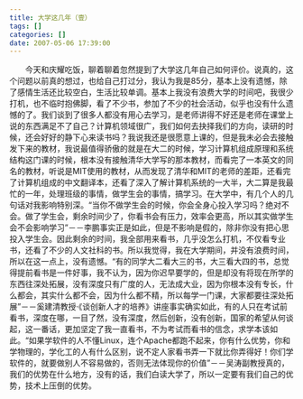 ```yaml
---
title: 大学这几年（壹）
tags: []
categories: []
date: 2007-05-06 17:39:00 
---
```



&emsp;&emsp;今天和庆耀吃饭，聊着聊着忽然提到了大学这几年自己如何评价。说真的，这个问题以前真的想过，也给自己打过分，我认为我是85分，基本上没有遗憾，除了感情生活还比较空白，生活比较单调。基本上我没有浪费大学的时间吧，我很少打机，也不临时抱佛脚，看了不少书，参加了不少的社会活动，似乎也没有什么遗憾的了。我们谈到了很多人都没有用心去学习，是老师讲得不好还是老师在课堂上说的东西满足不了自己？计算机领域很广，我们如何去抉择我们的方向，读研的时候，还会好好的静下心来读书吗？我说我还是很愿意上课的，但是我未必会去接触发下来的教材，我说最值得骄傲的就是在大二的时候，学习计算机组成原理和系统结构这门课的时候，根本没有接触清华大学写的那本教材，而看完了一本英文的同名的教材，听说是MIT使用的教材，从而发现了清华和MIT的老师的差距，还看完了计算机组成的中文翻译本，还看了深入了解计算机系统的一大半，大二算是我最忙的一年，处理班级的事情，做学生会的事情，搞学习。在大学中，有几个人的几句话对我影响特别深。“当你不做学生会的时候，你会全身心投入学习吗？绝对不会。做了学生会，剩余时间少了，你看书会有压力，效率会更高，所以其实做学生会不会影响学习”－－李鹏事实正是如此，但是不影响是假的，除非你没有把心思投入学生会。因此剩余的时间，我全部用来看书，几乎没怎么打机，不仅看专业书，还看了不少的人文社科的书。所以我觉得，我在大学期间，并没有浪费时间，所以在这一点上，没有遗憾。“有的同学大二看大三的书，大三看大四的书，总觉得提前看书是一件好事，我不认为，因为你迟早要学的，但是却没有将现在所学的东西往深处拓展，没有深度只有广度的人，无法成大业，因为你根本没有专长，什么都会，其实什么都不会，因为什么都不精，所以每学一门课，大家都要往深处拓展”－－奚建清教授·《谈创新人才的培养》讲座事实确实如此，有的人只在考试前看书，深度在哪，一目了然，没有深度，然后创新，没有创新，国家的希望从何谈起，这一番话，更加坚定了我一直看书，不为考试而看书的信念，求学本该如此。“如果学软件的人不懂Linux，连个Apache都跑不起来，你有什么优势，你和学物理的，学化工的人有什么区别，说不定人家看书弄一下就比你弄得好！你们学软件的，就要做别人不容易做的，否则无法体现你的价值”－－吴涛副教授真的，我们的优势在什么地方，没有的话，我们白读大学了，所以一定要有我们自己的优势，技术上压倒的优势。